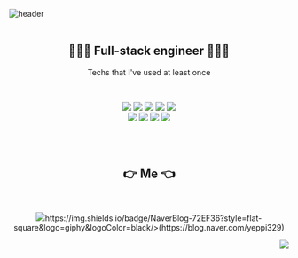 

![header](https://capsule-render.vercel.app/api?&color=FFC0CB&height=300&section=header&text=yerimming&fontSize=90&fontColor=#808080)
<br>
<br>
<h2 align="center">👩🏻‍💻 Full-stack engineer 👩🏻‍💻 </h2>

<p align="center"> Techs that I've used at least once</p>
<br>
<p align="center">
<img src= "https://img.shields.io/badge/Java-007396?style=flat-square&logo=java&logoColor=white"/> <img src= "https://img.shields.io/badge/Python-3776AB?style=flat-square&logo=Python&logoColor=white"/> <img src= "https://img.shields.io/badge/C++-00599C?style=flat-square&logo=c%2B%2B&logoColor=white"/> <img src= "https://img.shields.io/badge/C-A8B9CC?style=flat-square&logo=c&logoColor=white"/>  <img src= "https://img.shields.io/badge/CSS3-1572B6?style=flat-square&logo=CSS3&logoColor=white"/>
  <br>
<img src= "https://img.shields.io/badge/Bootstrap-7952B3?style=flat-square&logo=Bootstrap&logoColor=white"/> <img src= "https://img.shields.io/badge/Oracle-F80000?style=flat-square&logo=Oracle&logoColor=white"/> <img src= "https://img.shields.io/badge/HTML5-E34F26?style=flat-square&logo=HTML5&logoColor=white"/> <img src= "https://img.shields.io/badge/JavaScript-F7DF1E?style=flat-square&logo=JavaScript&logoColor=black"/>
</p>
<br>
<br>
<h2 align="center"> 👉  Me 👈 </h2>
<br>
<p align="center">
<img src= "https://img.shields.io/badge/Instagram-E4405F?style=flat-square&logo=Instagram&logoColor=white/>(https://instagram.com/life_yerimming)
 
 <img src= "https://img.shields.io/badge/NaverBlog-72EF36?style=flat-square&logo=giphy&logoColor=black/>(https://blog.naver.com/yeppi329)
</p>
<p align="right">
<img src= "https://hits.seeyoufarm.com/api/count/incr/badge.svg?url=https%3A%2F%2Fgithub.com%2Fgjbae1212%2Fhit-counter&count_bg=%23949494&title_bg=%23FF93DD&icon=github.svg&icon_color=%23FFFFFF&title=hits&edge_flat=false"/></p

